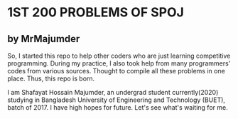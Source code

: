# 1ST 200 PROBLEMS OF SPOJ
## by MrMajumder

So, I started this repo to help other coders who are just learning competitive programming. During my practice, I also took help from many programmers' codes from various sources. Thought to compile all these problems in one place. Thus, this repo is born. 

I am Shafayat Hossain Majumder, an undergrad student currently(2020) studying in Bangladesh University of Engineering and Technology (BUET), batch of 2017. I have high hopes for future. Let's see what's waiting for me.